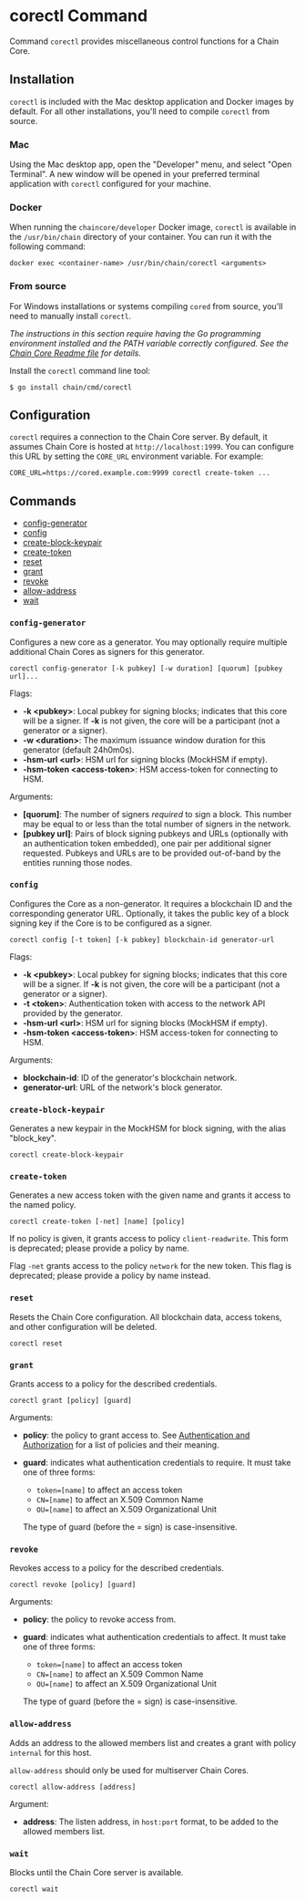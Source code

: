 # corectl Command

Command `corectl` provides miscellaneous control functions for a Chain Core.

## Installation

`corectl` is included with the Mac desktop application and Docker images by
default. For all other installations, you'll need to compile `corectl` from
source.

### Mac

Using the Mac desktop app, open the "Developer" menu, and select
"Open Terminal". A new window will be opened in your preferred terminal
application with `corectl` configured for your machine.

### Docker

When running the `chaincore/developer` Docker image, `corectl` is available in
the `/usr/bin/chain` directory of your container. You can run it with the
following command:

```
docker exec <container-name> /usr/bin/chain/corectl <arguments>
```

### From source

For Windows installations or systems compiling `cored` from source, you'll need
to manually install `corectl`.

_The instructions in this section require having the Go programming environment installed and the PATH variable correctly configured. See the [Chain Core Readme file](https://github.com/chain/chain/blob/main/Readme.md#building-from-source) for details._

Install the `corectl` command line tool:

```
$ go install chain/cmd/corectl
```

## Configuration

`corectl` requires a connection to the Chain Core server. By default, it assumes Chain Core is hosted at `http://localhost:1999`. You can configure this URL by setting the `CORE_URL` environment variable. For example:

```
CORE_URL=https://cored.example.com:9999 corectl create-token ...
```

## Commands

* [config-generator](#config-generator)
* [config](#config)
* [create-block-keypair](#create-block-keypair)
* [create-token](#create-token)
* [reset](#reset)
* [grant](#grant)
* [revoke](#revoke)
* [allow-address](#allow-address)
* [wait](#wait)

### `config-generator`

Configures a new core as a generator. You may optionally require multiple
additional Chain Cores as signers for this generator.

```
corectl config-generator [-k pubkey] [-w duration] [quorum] [pubkey url]...
```

Flags:

* **-k \<pubkey>**: Local pubkey for signing blocks; indicates that this core
will be a signer. If **-k** is not given, the core will be a participant (not a generator or a signer).
* **-w \<duration>**: The maximum issuance window duration for this generator (default 24h0m0s).
* **-hsm-url \<url>**: HSM url for signing blocks (MockHSM if empty).
* **-hsm-token \<access-token>**:  HSM access-token for connecting to HSM.

Arguments:

 * **[quorum]**: The number of signers _required_ to sign a block. This number
may be equal to or less than the total number of signers in the network.
 * **[pubkey url]**: Pairs of block signing pubkeys and URLs (optionally with
an authentication token embedded), one pair per additional signer requested.
Pubkeys and URLs are to be provided out-of-band by the entities running
those nodes.

### `config`

Configures the Core as a non-generator. It requires a
blockchain ID and the corresponding generator URL. Optionally, it takes
the public key of a block signing key if the Core is to be configured
as a signer.

```
corectl config [-t token] [-k pubkey] blockchain-id generator-url
```

Flags:

 * **-k \<pubkey>**: Local pubkey for signing blocks; indicates that this core
 will be a signer. If **-k** is not given, the core will be a participant (not a generator or a signer).
 * **-t \<token>**: Authentication token with access to the network API provided
by the generator.
 * **-hsm-url \<url>**: HSM url for signing blocks (MockHSM if empty).
 * **-hsm-token \<access-token>**:  HSM access-token for connecting to HSM.

Arguments:

* **blockchain-id**: ID of the generator's blockchain network.
* **generator-url**: URL of the network's block generator.

### `create-block-keypair`

Generates a new keypair in the MockHSM for block signing, with the
alias "block_key".

```
corectl create-block-keypair
```

### `create-token`

Generates a new access token with the given name
and grants it access to the named policy.

```
corectl create-token [-net] [name] [policy]
```

If no policy is given,
it grants access to policy `client-readwrite`.
This form is deprecated;
please provide a policy by name.

Flag `-net` grants access to the policy `network`
for the new token.
This flag is deprecated;
please provide a policy by name instead.

### `reset`

Resets the Chain Core configuration. All blockchain data, access tokens, and
other configuration will be deleted.

```
corectl reset
```

### `grant`

Grants access to a policy
for the described credentials.

```
corectl grant [policy] [guard]
```

Arguments:

 * **policy**: the policy to grant access to.
See [Authentication and Authorization](../learn-more/authentication-and-authorization)
for a list of policies and their meaning.
 * **guard**: indicates what authentication credentials to require.
It must take one of three forms:
   * `token=[name]` to affect an access token
   * `CN=[name]` to affect an X.509 Common Name
   * `OU=[name]` to affect an X.509 Organizational Unit

   The type of guard (before the = sign) is case-insensitive.

### `revoke`

Revokes access to a policy
for the described credentials.

```
corectl revoke [policy] [guard]
```

Arguments:

 * **policy**: the policy to revoke access from.
 * **guard**: indicates what authentication credentials to affect.
It must take one of three forms:
   * `token=[name]` to affect an access token
   * `CN=[name]` to affect an X.509 Common Name
   * `OU=[name]` to affect an X.509 Organizational Unit

   The type of guard (before the = sign) is case-insensitive.

### `allow-address`

Adds an address to the allowed members list and creates a grant with policy `internal` for this host.

`allow-address` should only be used for multiserver Chain Cores.

```
corectl allow-address [address]
```

Argument:

* **address**: The listen address, in `host:port` format, to be added to the allowed members list.

### `wait`

Blocks until the Chain Core server is available.

```
corectl wait
```
